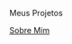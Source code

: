 Meus Projetos<br>

<a href="https://https://iasmimsouza.github.io/Portfolio/sobremim/index.html">Sobre Mim</a>